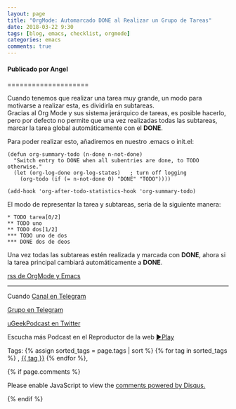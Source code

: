 ```yaml
---
layout: page
title: "OrgMode: Automarcado DONE al Realizar un Grupo de Tareas"
date: 2018-03-22 9:30
tags: [blog, emacs, checklist, orgmode]
categories: emacs
comments: true
---
```

#### Publicado por Angel


====================
![]()  

Cuando tenemos que realizar una tarea muy grande, un modo para motivarse a realizar esta, es dividirla en subtareas.   
Gracias al Org Mode y sus sistema jerárquico de tareas, es posible hacerlo, pero por defecto no permite que una vez realizadas todas las subtareas, marcar la tarea global automáticamente con el **DONE**.  

Para poder realizar esto, añadiremos en nuestro .emacs o init.el:  
```
(defun org-summary-todo (n-done n-not-done)
  "Switch entry to DONE when all subentries are done, to TODO otherwise."
  (let (org-log-done org-log-states)   ; turn off logging
    (org-todo (if (= n-not-done 0) "DONE" "TODO"))))

(add-hook 'org-after-todo-statistics-hook 'org-summary-todo)
```  


El modo de representar la tarea y subtareas, seria de la siguiente manera:  
```
* TODO tarea[0/2]
** TODO uno
** TODO dos[1/2]
*** TODO uno de dos
*** DONE dos de deos
```  
Una vez todas las subtareas estén realizada y marcada con **DONE**, ahora si la tarea principal cambiará automáticamente a **DONE**.  

[rss de OrgMode y Emacs](https://ugeek.github.io/emacs)

<!-- -------------------------------------Aquí abajo los comentarios -------------------------------------------  -->
---
Cuando 
[Canal en Telegram](https://t.me/uGeek)  

[Grupo en Telegram](https://t.me/uGeekPodcast)  

[uGeekPodcast en Twitter](https://twitter.com/ugeekpodcast)  


Escucha más Podcast en el Reproductor de la web [►Play](https://ugeek.github.io/podcasts/)  

Tags: {% assign sorted_tags = page.tags | sort %} {% for tag in sorted_tags %} , <span class="tag"><a href="/tag#{{ tag }}">{{ tag }}</a></span> {% endfor %},


{% if page.comments %}
<div id="disqus_thread"></div>
<script>

/**
*  RECOMMENDED CONFIGURATION VARIABLES: EDIT AND UNCOMMENT THE SECTION BELOW TO INSERT DYNAMIC VALUES FROM YOUR PLATFORM OR CMS.
*  LEARN WHY DEFINING THESE VARIABLES IS IMPORTANT: https://disqus.com/admin/universalcode/#configuration-variables*/
/*
var disqus_config = function () {
this.page.url = PAGE_URL;  // Replace PAGE_URL with your page's canonical URL variable
this.page.identifier = PAGE_IDENTIFIER; // Replace PAGE_IDENTIFIER with your page's unique identifier variable
};
*/
(function() { // DON'T EDIT BELOW THIS LINE
var d = document, s = d.createElement('script');
s.src = 'https://https-angelbcn-github-io-ugeek.disqus.com/embed.js';
s.setAttribute('data-timestamp', +new Date());
(d.head || d.body).appendChild(s);
})();
</script>
<noscript>Please enable JavaScript to view the <a href="https://disqus.com/?ref_noscript">comments powered by Disqus.</a></noscript>

{% endif %}

<script id="dsq-count-scr" src="//https-angelbcn-github-io-ugeek.disqus.com/count.js" async></script>

